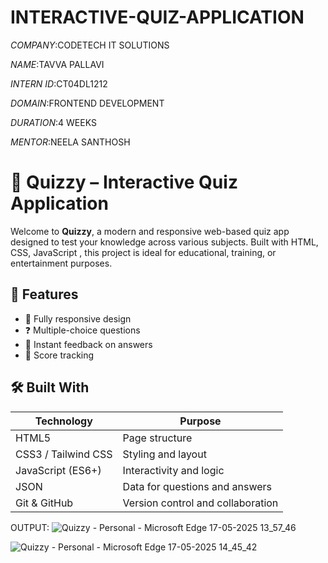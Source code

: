 # INTERACTIVE-QUIZ-APPLICATION

*COMPANY*:CODETECH IT SOLUTIONS

*NAME*:TAVVA PALLAVI

*INTERN ID*:CT04DL1212

*DOMAIN*:FRONTEND DEVELOPMENT

*DURATION*:4 WEEKS

*MENTOR*:NEELA SANTHOSH


# 🧠 Quizzy – Interactive Quiz Application

Welcome to **Quizzy**, a modern and responsive web-based quiz app designed to test your knowledge across various subjects. Built with HTML, CSS, JavaScript , this project is ideal for educational, training, or entertainment purposes.

## 🚀 Features

- 📱 Fully responsive design
- ❓ Multiple-choice questions
- 🔄 Instant feedback on answers
- 🏁 Score tracking

## 🛠️ Built With

| Technology           | Purpose                           |
|----------------------|-----------------------------------|
| HTML5                | Page structure                    |
| CSS3 / Tailwind CSS  | Styling and layout                |
| JavaScript (ES6+)    | Interactivity and logic           |
| JSON                 | Data for questions and answers    |
| Git & GitHub         | Version control and collaboration |

OUTPUT: ![Quizzy - Personal - Microsoft​ Edge 17-05-2025 13_57_46](https://github.com/user-attachments/assets/52347a1e-632a-4632-9385-227db335ed29)


![Quizzy - Personal - Microsoft​ Edge 17-05-2025 14_45_42](https://github.com/user-attachments/assets/a96140ab-cb1f-46f9-be68-fb9cda645cff)
